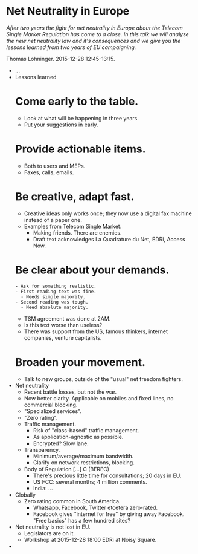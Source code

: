 # Net Neutrality in Europe

*After two years the fight for net neutrality in Europe about the Telecom Single Market Regulation has come to a close. In this talk we will analyse the new net neutrality law and it's consequences and we give you the lessons learned from two years of EU campaigning.*

Thomas Lohninger. 2015-12-28 12:45-13:15.

- ...
- Lessons learned
  # Come early to the table.
    - Look at what will be happening in three years.
    - Put your suggestions in early.
  # Provide actionable items.
    - Both to users and MEPs.
    - Faxes, calls, emails.
  # Be creative, adapt fast.
    - Creative ideas only works once; they now use a digital fax machine instead of a paper one.
    - Examples from Telecom Single Market.
      - Making friends. There are enemies.
      - Draft text acknowledges La Quadrature du Net, EDRi, Access Now.
  # Be clear about your demands.
      - Ask for something realistic.
      - First reading text was fine.
        - Needs simple majority.
      - Second reading was tough.
        - Need absolute majority.
    - TSM agreement was done at 2AM.
    - Is this text worse than useless?
    - There was support from the US, famous thinkers, internet companies, venture capitalists.
  # Broaden your movement.
    - Talk to new groups, outside of the "usual" net freedom fighters.
- Net neutrality
  - Recent battle losses, but not the war.
  - Now better clarity. Applicable on mobiles and fixed lines, no commercial blocking.
  - "Specialized services".
  - "Zero rating".
  - Traffic management.
    - Risk of "class-based" traffic management.
    - As application-agnostic as possible.
    - Encrypted? Slow lane.
  - Transparency.
    - Minimum/average/maximum bandwidth.
    - Clarify on network restrictions, blocking.
  - Body of Regulation [...] C (BEREC)
    - There's precious little time for consultations; 20 days in EU.
    - US FCC: several months; 4 million comments.
    - India: ...
- Globally
  - Zero rating common in South America.
    - Whatsapp, Facebook, Twitter etcetera zero-rated.
    - Facebook gives "internet for free" by giving away Facebook. "Free basics" has a few hundred sites?
- Net neutrality is not lost in EU.
  - Legislators are on it.
  - Workshop at 2015-12-28 18:00 EDRi at Noisy Square.
- 
